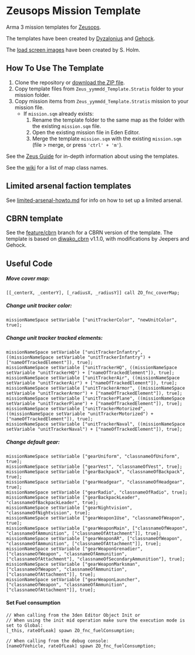 # Zeusops Mission Template

Arma 3 mission templates for [Zeusops](https://www.zeusops.com).

The templates have been created by [Dyzalonius](https://github.com/Dyzalonius) and [Gehock](https://github.com/Gehock).

The [load screen images](loadscreens) have been created by S. Holm.

## How To Use The Template

1. Clone the repository or [download the ZIP file](https://github.com/zeusops/mission-templates/archive/master.zip).
2. Copy template files from `Zeus_yymmdd_Template.Stratis` folder to your mission folder.
3. Copy mission items from `Zeus_yymmdd_Template.Stratis` mission to your mission file.
    * If `mission.sqm` already exists:
        1. Rename the template folder to the same map as the folder with the existing `mission.sqm` file.
        2. Open the existing mission file in Eden Editor.
        3. Merge the template `mission.sqm` with the existing `mission.sqm` (file > merge, or press `'ctrl' + 'm'`).

See the [Zeus Guide](https://docs.google.com/document/d/1PFK__UcgmAJ1P3xBnJxeW2ow7u8bgEfM8lkpHJrLYDU/edit#heading=h.nleh2xb28ay8) for in-depth information about using the templates.

See the [wiki](https://github.com/zeusops/mission-templates/wiki/Map-classnames) for a list of map class names.

## Limited arsenal faction templates

See [limited-arsenal-howto.md](limited-arsenal-howto.md) for info on how to set up a limited arsenal.

## CBRN template

See the [feature/cbrn](https://github.com/zeusops/mission-templates/tree/feature/cbrn) branch for a CBRN version of the template. The template is based on [diwako_cbrn](https://github.com/diwako/diwako_cbrn/releases) v1.1.0, with modifications by Jeepers and Gehock.

## Useful Code

##### Move cover map:
    [[_centerX, _centerY], [_radiusX, _radiusY]] call ZO_fnc_coverMap;
##### Change unit tracker color:
    missionNameSpace setVariable ["unitTrackerColor", "newUnitColor", true];
##### Change unit tracker tracked elements:
    missionNameSpace setVariable ["unitTrackerInfantry", ((missionNameSpace setVariable "unitTrackerInfantry") + ["nameOfTrackedElement"]), true];
    missionNameSpace setVariable ["unitTrackerHQ", ((missionNameSpace setVariable "unitTrackerHQ") + ["nameOfTrackedElement"]), true];
    missionNameSpace setVariable ["unitTrackerAir", ((missionNameSpace setVariable "unitTrackerAir") + ["nameOfTrackedElement"]), true];
    missionNameSpace setVariable ["unitTrackerArmor", ((missionNameSpace setVariable "unitTrackerArmor") + ["nameOfTrackedElement"]), true];
    missionNameSpace setVariable ["unitTrackerPlane", ((missionNameSpace setVariable "unitTrackerPlane") + ["nameOfTrackedElement"]), true];
    missionNameSpace setVariable ["unitTrackerMotorized", ((missionNameSpace setVariable "unitTrackerMotorized") + ["nameOfTrackedElement"]), true];
    missionNameSpace setVariable ["unitTrackerNaval", ((missionNameSpace setVariable "unitTrackerNaval") + ["nameOfTrackedElement"]), true];
##### Change default gear:
    missionNameSpace setVariable ["gearUniform", "classnameOfUniform", true];
    missionNameSpace setVariable ["gearVest", "classnameOfVest", true];
    missionNameSpace setVariable ["gearBackpack", "classnameOfBackpack", true];
    missionNameSpace setVariable ["gearHeadgear", "classnameOfHeadgear", true];
    missionNameSpace setVariable ["gearRadio", "classnameOfRadio", true];
    missionNameSpace setVariable ["gearBackpackLeader", "classnameOfBackpackLeader", true];
    missionNameSpace setVariable ["gearNightvision", "classnameOfNightvision", true];
    missionNameSpace setVariable ["gearWeapon1Use", "classnameOfWeapon", true];
    missionNameSpace setVariable ["gearWeaponMain", ["classnameOfWeapon", "classnameOfAmmunition", ["classnameOfAttachment"]], true];
    missionNameSpace setVariable ["gearWeaponAR", ["classnameOfWeapon", "classnameOfAmmunition", ["classnameOfAttachment"]], true];
    missionNameSpace setVariable ["gearWeaponGrenadier", ["classnameOfWeapon", "classnameOfAmmunition", ["classnameOfAttachment"], "classnameOfSecondaryAmmunition"], true];
    missionNameSpace setVariable ["gearWeaponMarksman", ["classnameOfWeapon", "classnameOfAmmunition", ["classnameOfAttachment"]], true];
    missionNameSpace setVariable ["gearWeaponLauncher", ["classnameOfWeapon", "classnameOfAmmunition", ["classnameOfAttachment"]], true];

#### Set Fuel consumption

```sqf
// When calling from the 3den Editor Object Init or
// When using the init mid operation make sure the execution mode is set to Global:
[_this, rateOfLeak] spawn ZO_fnc_fuelConsumption;

// When calling from the debug console:
[nameOfVehicle, rateOfLeak] spawn ZO_fnc_fuelConsumption;
```
